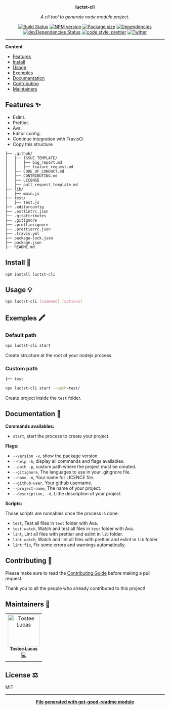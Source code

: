 <div align="center">
  <!-- <a href="#">
  	<img src="https://media.giphy.com/media/JIX9t2j0ZTN9S/giphy-downsized.gif" alt="Logo project" height="160" />
  </a> -->
  <br>
  <br>
  <p>
    <b>luctst-cli</b>
  </p>
  <p>
     <i>A cli tool to generate node module project.</i>
  </p>
  <p>

[![Build Status](https://travis-ci.com/luctst/luctst-cli.svg?branch=master)](https://travis-ci.com/luctst/luctst-cli)
[![NPM version](https://img.shields.io/npm/v/luctst-cli?style=flat-square)](https://img.shields.io/npm/v/luctst-cli?style=flat-square)
[![Package size](https://img.shields.io/bundlephobia/min/luctst-cli)](https://img.shields.io/bundlephobia/min/luctst-cli)
[![Dependencies](https://img.shields.io/david/luctst/luctst-cli.svg?style=popout-square)](https://david-dm.org/luctst/luctst-cli)
[![devDependencies Status](https://david-dm.org/luctst/luctst-cli/dev-status.svg?style=flat-square)](https://david-dm.org/luctst/luctst-cli?type=dev)
[![code style: prettier](https://img.shields.io/badge/code_style-prettier-ff69b4.svg?style=flat-square)](https://github.com/prettier/prettier)
[![Twitter](https://img.shields.io/twitter/follow/luctstt.svg?label=Follow&style=social)](https://twitter.com/luctstt)

  </p>
</div>

---

**Content**

* [Features](##features)
* [Install](##install)
* [Usage](##usage)
* [Exemples](##exemples)
* [Documentation](##documentation)
* [Contributing](##contributing)
* [Maintainers](##maintainers)

## Features ✨
* Eslint.
* Prettier.
* Ava.
* Editor config.
* Continue integration with TravisCi
* Copy this structure
```
├── .github/
│	├── ISSUE_TEMPLATE/
│	│	├── bug_report.md
│	│	├── feature_request.md
│	├── CODE_OF_CONDUCT.md
│	├── CONTRIBUTING.md
│	├── LICENSE
│	├── pull_request_template.md
├── lib/
│	├── main.js
├── test/
│	├── test.js
├── .editorconfig
├── .estlintrc.json
├── .gitattributes
├── .gitignore
├── .prettierignore
├── .prettierrc.json
├── .travis.yml
├── package-lock.json
├── package.json
├── README.md
```

## Install 🐙
```
npm install luctst-cli
```

## Usage 💡
```sh
npx luctst-cli [command] [options]
```

## Exemples 🖍
### Default path
```sh
npx luctst-cli start
```
Create structure at the root of your nodejs process.

### Custom path
```sh
├── test

npx luctst-cli start --path=test/
```
Create project inside the `test` folder.

## Documentation 📄
**Commands availables:**
* `start`, start the process to create your project.

**Flags:**
* `--version -v`, show the package version.
* `--help -h`, display all commands and flags availables.
* `--path -p`, custom path where the project must be created.
* `--gitignore`, The languages to use in your .gitignore file.
* `--name -n`, Your name for LICENCE file.
* `--github-user`, Your github username.
* `--project-name`, The name of your project.
* `--description, -d`, Little description of your project. 

**Scripts:**

Those scripts are runnables once the process is done:
* `test`, Test all files in `test` folder with Ava.
* `test:watch`, Watch and test all files in `test` folder with Ava.
* `lint`, Lint all files with prettier and eslint in `lib` folder.
* `lint:watch`, Watch and lint all files with prettier and eslint in `lib` folder.
* `lint:fix`, Fix some errors and warnings automatically.

## Contributing 🍰
Please make sure to read the [Contributing Guide](https://github.com/luctst/luctst-cli/blob/master/.github/CONTRIBUTING.md) before making a pull request.

Thank you to all the people who already contributed to this project!

## Maintainers 👷
<table>
  <tr>
    <td align="center"><a href="https://lucastostee.now.sh/"><img src="https://avatars3.githubusercontent.com/u/22588842?s=460&v=4" width="100px;" alt="Tostee Lucas"/><br /><sub><b>Tostee Lucas</b></sub></a><br /><a href="#" title="Code">💻</a></td>
  </tr>
</table>

## License ⚖️
MIT

---
<div align="center">
	<b>
		<a href="https://www.npmjs.com/package/get-good-readme">File generated with get-good-readme module</a>
	</b>
</div>
